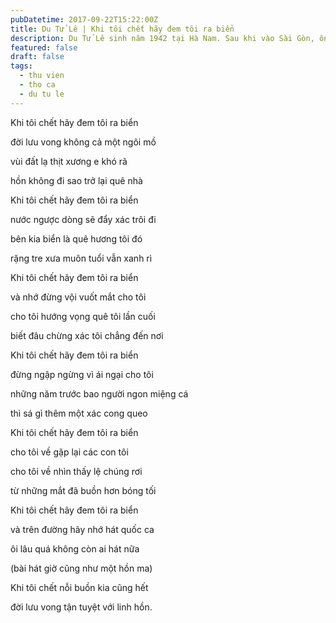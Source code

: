 ```yaml
---
pubDatetime: 2017-09-22T15:22:00Z
title: Du Tử Lê | Khi tôi chết hãy đem tôi ra biển
description: Du Tử Lê sinh năm 1942 tại Hà Nam. Sau khi vào Sài Gòn, ông bắt đầu sáng tác nhiều tác phẩm dưới nhiều bút hiệu khác nhau. Bút hiệu Du Tử Lê được dùng lần đầu tiên vào năm 1958.
featured: false
draft: false
tags:
  - thu vien
  - tho ca
  - du tu le
---
```


Khi tôi chết hãy đem tôi ra biển

đời lưu vong không cả một ngôi mồ

vùi đất lạ thịt xương e khó rã

hồn không đi sao trở lại quê nhà

Khi tôi chết hãy đem tôi ra biển

nước ngược dòng sẽ đẩy xác trôi đi

bên kia biển là quê hương tôi đó

rặng tre xưa muôn tuổi vẫn xanh rì

Khi tôi chết hãy đem tôi ra biển

và nhớ đừng vội vuốt mắt cho tôi

cho tôi hướng vọng quê tôi lần cuối

biết đâu chừng xác tôi chẳng đến nơi

Khi tôi chết hãy đem tôi ra biển

đừng ngập ngừng vì ái ngại cho tôi

những năm trước bao người ngon miệng cá

thì sá gì thêm một xác cong queo

Khi tôi chết hãy đem tôi ra biển

cho tôi về gặp lại các con tôi

cho tôi về nhìn thấy lệ chúng rơi

từ những mắt đã buồn hơn bóng tối

Khi tôi chết hãy đem tôi ra biển

và trên đường hãy nhớ hát quốc ca

ôi lâu quá không còn ai hát nữa

(bài hát giờ cũng như một hồn ma)

Khi tôi chết nỗi buồn kia cũng hết

đời lưu vong tận tuyệt với linh hồn.

